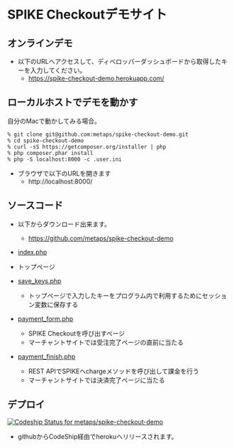 SPIKE Checkoutデモサイト
====


オンラインデモ
----
- 以下のURLへアクセスして、ディベロッパーダッシュボードから取得したキーを入力してください。
  - https://spike-checkout-demo.herokuapp.com/


ローカルホストでデモを動かす
----

自分のMacで動かしてみる場合。

```
% git clone git@github.com:metaps/spike-checkout-demo.git
% cd spike-checkout-demo
% curl -sS https://getcomposer.org/installer | php
% php composer.phar install
% php -S localhost:8000 -c .user.ini
```


- ブラウザで以下のURLを開きます
  - http://localhost:8000/



ソースコード
----

- 以下からダウンロード出来ます。
  - https://github.com/metaps/spike-checkout-demo


- [index.php](index.php)
 - トップページ
- [save_keys.php](save_keys.php)
  - トップページで入力したキーをプログラム内で利用するためにセッション変数に保存する
- [payment_form.php](payment_form.php)
  - SPIKE Checkoutを呼び出すページ
  - マーチャントサイトでは受注完了ページの直前に当たる
- [payment_finish.php](payment_finish.php)
  - REST APIでSPIKEへchargeメソッドを呼び出して課金を行う
  - マーチャントサイトでは決済完了ページに当たる


デプロイ
----
[![Codeship Status for metaps/spike-checkout-demo](https://www.codeship.io/projects/484a93f0-da5b-0131-45a4-6ae09c7da1e0/status)](https://www.codeship.io/projects/24311)

- githubからCodeShip経由でherokuへリリースされます。

